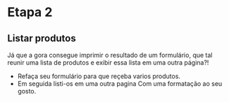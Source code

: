 # Etapa 2

## Listar produtos
Já que a gora consegue imprimir o resultado de um formulário, que tal reunir uma lista de produtos e exibir essa lista em uma outra página?!

- Refaça seu formulário para que reçeba varios produtos.
- Em seguida listi-os em uma outra pagina Com uma formatação ao seu gosto.
